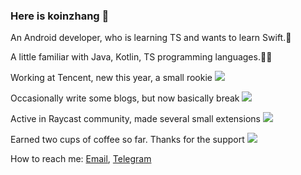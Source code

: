 ### Here is koinzhang 🥳

An Android developer, who is learning TS and wants to learn Swift.🤖

A little familiar with Java, Kotlin, TS programming languages.👨‍💻

Working at Tencent, new this year, a small rookie [![](https://img.shields.io/badge/Tencent-1-%230053D9)](https://www.tencent.com)

Occasionally write some blogs, but now basically break [![](https://img.shields.io/badge/Followers-16-%231E80FE)](https://juejin.cn/user/4265760848877976/posts)

Active in Raycast community, made several small extensions [![](https://img.shields.io/badge/Download-18k-FF6161)](https://www.raycast.com/koinzhang)

Earned two cups of coffee so far. Thanks for the support [![](https://img.shields.io/badge/Supporters-2-%23FFDD03)](https://www.buymeacoffee.com/koinzhang)

How to reach me: [Email](mailto:koinzhang@gmail.com), [Telegram](https://t.me/koinzhang)




<!--
**koinzhang/koinzhang** is a ✨ _special_ ✨ repository because its `README.md` (this file) appears on your GitHub profile.

Here are some ideas to get you started:

- 🔭 I’m currently working on ...
- 🌱 I’m currently learning ...
- 👯 I’m looking to collaborate on ...
- 🤔 I’m looking for help with ...
- 💬 Ask me about ...
- 📫 How to reach me: ...
- 😄 Pronouns: ...
- ⚡ Fun fact: ...
-->
